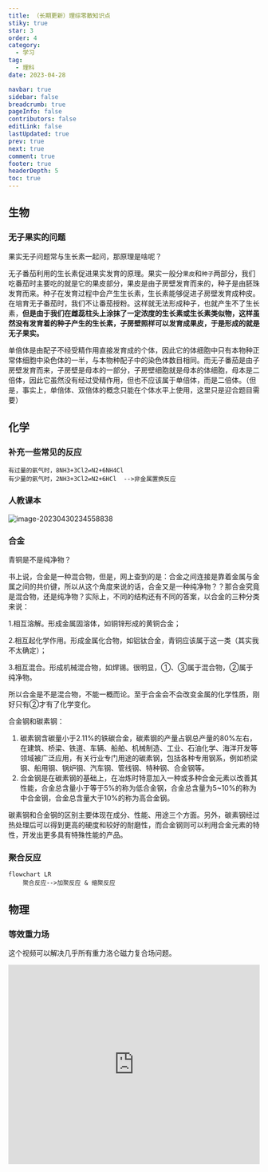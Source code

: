 ```yaml
---
title: （长期更新）理综零散知识点
stiky: true
star: 3
order: 4
category:
  - 学习
tag:
  - 理科
date: 2023-04-28

navbar: true
sidebar: false
breadcrumb: true
pageInfo: false
contributors: false
editLink: false
lastUpdated: true
prev: true
next: true
comment: true
footer: true
headerDepth: 5
toc: true
---
```



## 生物

### 无子果实的问题

果实无子问题常与生长素一起问，那原理是啥呢？

无子番茄利用的生长素促进果实发育的原理。果实一般分`果皮`和`种子`两部分，我们吃番茄时主要吃的就是它的果皮部分，果皮是由子房壁发育而来的，种子是由胚珠发育而来。种子在发育过程中会产生生长素，生长素能够促进子房壁发育成种皮。在培育无子番茄时，我们不让番茄授粉。这样就无法形成种子，也就产生不了生长素，**但是由于我们在雌蕊柱头上涂抹了一定浓度的生长素或生长素类似物，这样虽然没有发育着的种子产生的生长素，子房壁照样可以发育成果皮，于是形成的就是无子果实。**

单倍体是由配子不经受精作用直接发育成的个体，因此它的体细胞中只有本物种正常体细胞中染色体的一半，与本物种配子中的染色体数目相同。而无子番茄是由子房壁发育而来，子房壁是母本的一部分，子房壁细胞就是母本的体细胞，母本是二倍体，因此它虽然没有经过受精作用，但也不应该属于单倍体，而是二倍体。（但是，事实上，单倍体、双倍体的概念只能在个体水平上使用，这里只是迎合题目需要）

## 化学

### 补充一些常见的反应

```
有过量的氨气时，8NH3+3Cl2⇌N2+6NH4Cl
有少量的氨气时，2NH3+3Cl2⇌N2+6HCl  -->非金属置换反应
```

### 人教课本

![image-20230430234558838](https://ihs-1317591693.cos.ap-guangzhou.myqcloud.com/grdoc/image-20230430234558838.png)


### 合金

青铜是不是纯净物？

书上说，合金是一种混合物，但是，网上查到的是：合金之间连接是靠着金属与金属之间的共价键，所以从这个角度来说的话，合金又是一种纯净物？？那合金究竟是混合物，还是纯净物？实际上，不同的结构还有不同的答案，以合金的三种分类来说：

1.相互溶解。形成金属固溶体，如铜锌形成的黄铜合金；

2.相互起化学作用。形成金属化合物，如铝钛合金，青铜应该属于这一类（其实我不太确定）；

3.相互混合。形成机械混合物，如焊锡。很明显，①、③属于混合物，②属于纯净物。

所以合金是不是混合物，不能一概而论。至于合金会不会改变金属的化学性质，刚好只有②才有了化学变化。

合金钢和碳素钢：

1. 碳素钢含碳量小于2.11%的铁碳合金，碳素钢的产量占钢总产量的80%左右，在建筑、桥梁、铁道、车辆、船舶、机械制造、工业、石油化学、海洋开发等领域被广泛应用，有关行业专门用途的碳素钢，包括各种专用钢系，例如桥梁钢、船用钢、锅炉钢、汽车钢、管线钢、特种钢、合金钢等。
2. 合金钢是在碳素钢的基础上，在冶炼时特意加入一种或多种合金元素以改善其性能，合金总含量小于等于5%的称为低合金钢，合金总含量为5~10%的称为中合金钢，合金总含量大于10%的称为高合金钢。

碳素钢和合金钢的区别主要体现在成分、性能、用途三个方面。另外，碳素钢经过热处理后可以得到更高的硬度和较好的耐磨性，而合金钢则可以利用合金元素的特性，开发出更多具有特殊性能的产品。

### 聚合反应

```mermaid
flowchart LR
	聚合反应-->加聚反应 & 缩聚反应
```

## 物理

### 等效重力场

这个视频可以解决几乎所有重力洛仑磁力复合场问题。

<iframe id="spkj" src="https://player.bilibili.com/player.html?aid=380851023&bvid=BV1Vf4y1F7z9&cid=489600456&page=1&autoplay=0" scrolling="no" border="0" frameborder="no" framespacing="0" allowfullscreen="true" width="100%" height="400"> </iframe>


